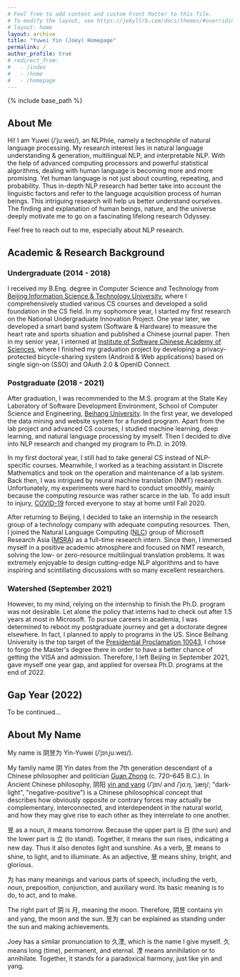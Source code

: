```yaml
---
# Feel free to add content and custom Front Matter to this file.
# To modify the layout, see https://jekyllrb.com/docs/themes/#overriding-theme-defaults
# layout: home
layout: archive
title: "Yuwei Yin (Joey) Homepage"
permalink: /
author_profile: true
# redirect_from:
#   - /index
#   - /home
#   - /homepage
---
```


{% include base_path %}

<script src="https://polyfill.io/v3/polyfill.min.js?features=es6"></script>
<script id="MathJax-script" async src="https://cdn.jsdelivr.net/npm/mathjax@3/es5/tex-mml-chtml.js"></script>
<script> 
MathJax = {
  tex: {
    inlineMath: [['$', '$']],
    processEscapes: true
  }
};
</script>

## About Me

Hi! I am Yuwei (/ˈjuːweɪ/), an NLPhile, namely a technophile of natural language processing. My research interest lies in natural language understanding & generation, multilingual NLP, and interpretable NLP. With the help of advanced computing processors and powerful statistical algorithms, dealing with human language is becoming more and more promising. Yet human language is not just about counting, repeating, and probability. Thus in-depth NLP research had better take into account the linguistic factors and refer to the language acquisition process of human beings. This intriguing research will help us better understand ourselves. The finding and explanation of human beings, nature, and the universe deeply motivate me to go on a fascinating lifelong research Odyssey.

Feel free to reach out to me, especially about NLP research.

<!-- ## News -->

## Academic & Research Background

### Undergraduate (2014 - 2018)

I received my B.Eng. degree in Computer Science and Technology from [Beijing Information Science & Technology University](https://english.bistu.edu.cn/), where I comprehensively studied various CS courses and developed a solid foundation in the CS field. In my sophomore year, I started my first research on the National Undergraduate Innovation Project. One year later, we developed a smart band system (Software & Hardware) to measure the heart rate and sports situation and published a Chinese journal paper. Then in my senior year, I interned at [Institute of Software Chinese Academy of Sciences](http://english.is.cas.cn/), where I finished my graduation project by developing a privacy-protected bicycle-sharing system (Android & Web applications) based on single sign-on (SSO) and OAuth 2.0 & OpenID Connect.

### Postgraduate (2018 - 2021)

After graduation, I was recommended to the M.S. program at the State Key Laboratory of Software Development Environment, School of Computer Science and Engineering, [Beihang University](https://ev.buaa.edu.cn/). In the first year, we developed the data mining and website system for a funded program. Apart from the lab project and advanced CS courses, I studied machine learning, deep learning, and natural language processing by myself. Then I decided to dive into NLP research and changed my program to Ph.D. in 2019.

In my first doctoral year, I still had to take general CS instead of NLP-specific courses. Meanwhile, I worked as a teaching assistant in Discrete Mathematics and took on the operation and maintenance of a lab system. Back then, I was intrigued by neural machine translation (NMT) research. Unfortunately, my experiments were hard to conduct smoothly, mainly because the computing resource was rather scarce in the lab. To add insult to injury, [COVID-19](https://en.wikipedia.org/wiki/COVID-19) forced everyone to stay at home until Fall 2020.

After returning to Beijing, I decided to take an internship in the research group of a technology company with adequate computing resources. Then, I joined the Natural Language Computing ([NLC](https://www.microsoft.com/en-us/research/group/natural-language-computing/)) group of Microsoft Research Asia ([MSRA](https://www.microsoft.com/en-us/research/lab/microsoft-research-asia/)) as a full-time research intern. Since then, I immersed myself in a positive academic atmosphere and focused on NMT research, solving the low- or zero-resource multilingual translation problems. It was extremely enjoyable to design cutting-edge NLP algorithms and to have inspiring and scintillating discussions with so many excellent researchers.

### Watershed (September 2021)

<!-- However, to my mind, relying on the internship to finish the Ph.D. program is not a long-term solution. Let alone the policy that interns have to check out after 1.5 years at most in Microsoft. To pursue careers in academia, I was determined to reboot my postgraduate journey and get a doctorate degree elsewhere. -->
However, to my mind, relying on the internship to finish the Ph.D. program was not desirable. Let alone the policy that interns had to check out after 1.5 years at most in Microsoft. To pursue careers in academia, I was determined to reboot my postgraduate journey and get a doctorate degree elsewhere. In fact, I planned to apply to programs in the US. Since Beihang University is the top target of the [Presidential Proclamation 10043](https://en.wikipedia.org/wiki/Proclamation_10043), I chose to forgo the Master's degree there in order to have a better chance of getting the VISA and admission. Therefore, I left Beijing in September 2021, gave myself one year gap, and applied for oversea Ph.D. programs at the end of 2022.

## Gap Year (2022)

To be continued...

## About My Name

<!-- ## Etymology of My Name -->

My name is 阴昱为 Yin-Yuwei (/ˈjɪnˌjuːweɪ/).

My family name 阴 Yin dates from the 7th generation descendant of a Chinese philosopher and politician [Guan Zhong](https://en.wikipedia.org/wiki/Guan_Zhong) (c. 720–645 B.C.).
In Ancient Chinese philosophy, 阴阳 [yin and yang](https://en.wikipedia.org/wiki/Yin_and_yang) (/ˈjɪn/ and /ˈjɑːŋ, ˈjæŋ/; "dark-light", "negative-positive") is a Chinese philosophical concept that describes how obviously opposite or contrary forces may actually be complementary, interconnected, and interdependent in the natural world, and how they may give rise to each other as they interrelate to one another.

昱 as a noun, it means tomorrow. Because the upper part is 日 (the sun) and the lower part is 立 (to stand). Together, it means the sun rises, indicating a new day. Thus it also denotes light and sunshine.
As a verb, 昱 means to shine, to light, and to illuminate.
As an adjective, 昱 means shiny, bright, and glorious.

为 has many meanings and various parts of speech, including the verb, noun, preposition, conjunction, and auxiliary word. Its basic meaning is to do, to act, and to make.

The right part of 阴 is 月, meaning the moon. Therefore, 阴昱 contains yin and yang, the moon and the sun.
昱为 can be explained as standing under the sun and making achievements.

Joey has a similar pronunciation to 久湮, which is the name I give myself. 久 means long (time), permanent, and eternal. 湮 means annihilation or to annihilate. Together, it stands for a paradoxical harmony, just like yin and yang.

<!-- ## Miscellaneous -->

<!-- * **Languages**: Mandarin (native), English (fluent), French & German & Japanese (elementary) -->
<!-- * **Interests**: Philosophy, Mathematics, Physics, Cosmology, Algorithm, Polyglot, Football, Calisthenics -->
<!-- * **Motto**: Wir müssen wissen, wir werden wissen! -- David Hilbert, 1930 -->

<!-- I have played soccer since elementary school, it was my honor to win the championship with my high school classmates in the soccer competition of about 20 classes. -->
